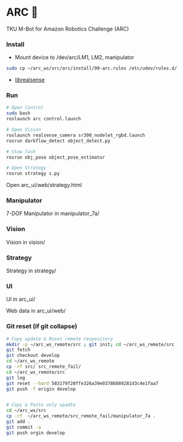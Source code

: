 # ARC :bicyclist:
TKU M-Bot for Amazon Robotics Challenge (ARC)


### Install

* Mount device to /dev/arc/LM1, LM2, manipulator

```bash
sudo cp ~/arc_ws/src/arc/install/99-arc.rules /etc/udev/rules.d/
```

* [librealsense](./vision/installation_librealsense.md)


### Run 

```bash
# Open Control 
sudo bash
roslaunch arc control.launch

# Open Vision 
roslaunch realsense_camera sr300_nodelet_rgbd.launch
rosrun darkflow_detect object_detect.py

# Stow Task
rosrun obj_pose object_pose_estimator 

# Open Strategy
rosrun strategy s.py
```

Open arc_ui/web/strategy.html


### Manipulator

7-DOF Manipulator in manipulator_7a/

### Vision

Vision in vision/

### Strategy

Strategy in strategy/

### UI

UI  in arc_ui/

Web data in arc_ui/web/

### Git reset (if git collapse)

```bash
# Copy update & Reset remote respository
mkdir -p ~/arc_ws_remote/src ; git init; cd ~/arc_ws_remote/src
git fetch
git checkout develop
cd ~/arc_ws_remote
cp -rf src/ src_remote_fail/
cd ~/arc_ws_remote/src
git log
git reset --hard 583179f20ffe326a39e03786889281d3c4e1faa7
git push -f origin develop


# Copy & Paste only upadte
cd ~/arc_ws/src
cp -rf  ~/arc_ws_remote/src_remote_fail/manipulator_7a .
git add .               
git commit -a
git push orgin develop   

```
